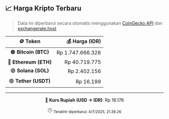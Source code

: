 

<!-- HARGA_KRIPTO -->
## 📈 Harga Kripto Terbaru

> Data ini diperbarui secara otomatis menggunakan [CoinGecko API](https://www.coingecko.com/) dan [exchangerate.host](https://exchangerate.host/)

<div align="center">

| 🪙 Token | 💰 Harga (IDR) |
|:------:|---------------:|
| 🟠 **Bitcoin (BTC)**   | Rp 1.747.666.326 |
| 🔵 **Ethereum (ETH)**  | Rp 40.719.775 |
| 🟣 **Solana (SOL)**    | Rp 2.402.156 |
| 🟢 **Tether (USDT)**   | Rp 16.199 |

---

💱 **Kurs Rupiah (USD → IDR)**: Rp 16.176

🕒 <sub>Terakhir diperbarui: 4/7/2025, 21.39.26</sub>

</div>
<!-- /HARGA_KRIPTO -->